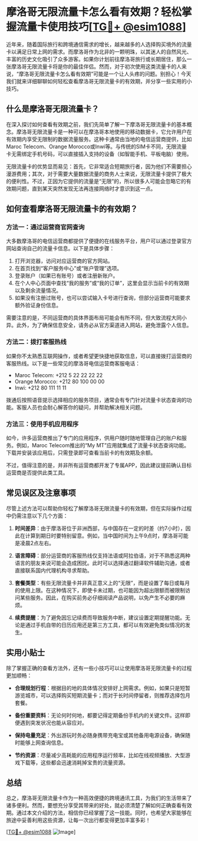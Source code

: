 # 摩洛哥无限流量卡怎么看有效期？轻松掌握流量卡使用技巧[[TG💪+ @esim1088](https://t.me/s/esim1088)]

近年来，随着国际旅行和跨境通信需求的增长，越来越多的人选择购买境外的流量卡以满足日常上网的需求。而摩洛哥作为北非的一颗明珠，以其迷人的自然风光、丰富的历史文化吸引了众多游客。如果你计划前往摩洛哥旅行或长期居住，那么一张摩洛哥无限流量卡将是你的最佳伴侣。然而，对于初次使用这类流量卡的人来说，“摩洛哥无限流量卡怎么看有效期”可能是一个让人头疼的问题。别担心！今天我们就来详细聊聊如何轻松查看摩洛哥无限流量卡的有效期，并分享一些实用的小技巧。

## 什么是摩洛哥无限流量卡？

在深入探讨如何查看有效期之前，我们先简单了解一下摩洛哥无限流量卡的基本概念。摩洛哥无限流量卡是一种可以在摩洛哥本地使用的移动数据卡，它允许用户在有效期内享受无限制的数据流量服务。这种卡通常由当地的电信运营商提供，比如Maroc Telecom、Orange Morocco或Inwi等。与传统的SIM卡不同，无限流量卡无需绑定手机号码，可以直接插入支持的设备（如智能手机、平板电脑）使用。

无限流量卡的优势显而易见：首先，它非常适合短期旅行者，因为他们不需要担心漫游费用；其次，对于需要大量数据流量的商务人士来说，无限流量卡提供了极大的便利性。不过，正因为它提供的流量是“无限”的，所以很多人可能会忽略它的有效期问题，直到某天突然发现无法再连接网络时才意识到这一点。

## 如何查看摩洛哥无限流量卡的有效期？

### 方法一：通过运营商官网查询

大多数摩洛哥的电信运营商都提供了便捷的在线服务平台，用户可以通过登录官方网站查询自己的流量卡信息。以下是具体步骤：

1. 打开浏览器，访问对应运营商的官方网站。
2. 在首页找到“客户服务中心”或“账户管理”选项。
3. 登录账户（如果已有账号）或者注册新账户。
4. 在个人中心页面中查找“我的服务”或“我的订单”，这里会显示当前卡的有效期以及剩余流量情况。
5. 如果没有注册过账号，也可以尝试输入卡号进行查询，但部分运营商可能要求额外验证身份信息。

需要注意的是，不同运营商的具体界面布局可能会有所不同，但大致流程大同小异。此外，为了确保信息安全，请务必从官方渠道进入网站，避免泄露个人信息。

### 方法二：拨打客服热线

如果你不太熟悉互联网操作，或者希望更快捷地获取信息，可以直接拨打运营商的客服热线。以下是一些常见的摩洛哥电信运营商客服电话：

- Maroc Telecom: +212 5 22 22 22 22
- Orange Morocco: +212 80 100 00 00
- Inwi: +212 80 111 11 11

拨通后按照语音提示选择相应的服务项目，通常会有专门针对流量卡状态查询的功能。客服人员也会耐心解答你的疑问，并帮助解决相关问题。

### 方法三：使用手机应用程序

如今，许多运营商推出了专门的应用程序，供用户随时随地管理自己的账户和服务。例如，Maroc Telecom推出的“My MT”应用就集成了流量卡状态查询功能。下载并安装该应用后，只需登录即可查看当前卡的有效期及余额。

不过，值得注意的是，并非所有运营商都开发了专属APP，因此建议提前确认目标运营商是否提供此类工具。

## 常见误区及注意事项

尽管上述方法可以帮助你轻松了解摩洛哥无限流量卡的有效期，但在实际操作过程中仍需注意以下几个方面：

1. **时间差异**：由于摩洛哥位于非洲西部，与中国存在一定的时差（约7小时），因此在计算到期日时要特别留意。例如，当中国时间为上午9点时，摩洛哥可能是凌晨2点左右。

2. **语言障碍**：部分运营商的客服热线仅支持法语或阿拉伯语，对于不熟悉这两种语言的朋友来说可能会造成困扰。此时可以选择通过翻译软件辅助沟通，或者直接联系国内代理机构寻求帮助。

3. **套餐类型**：有些无限流量卡并非真正意义上的“无限”，而是设置了每日或每月的使用上限。在这种情况下，即使卡未过期，也可能因为超出限额而被限制访问某些服务。因此，在购买前务必仔细阅读产品说明，以免产生不必要的麻烦。

4. **续费提醒**：为了避免因忘记续费而导致服务中断，建议设置定期提醒功能。无论是通过手机自带的日历应用还是第三方工具，都可以有效避免类似情况的发生。

## 实用小贴士

除了掌握正确的查看方法外，还有一些小技巧可以让使用摩洛哥无限流量卡的过程更加顺畅：

- **合理规划行程**：根据目的地的具体情况安排好上网需求。例如，如果只是短暂游览城市，可以选择购买短期流量卡；而对于长时间停留者，则推荐选择包月套餐。
  
- **备份重要资料**：无论何时何地，都要记得定期备份手机内的关键文件。这样即便遇到突发状况也能从容应对。

- **保持电量充足**：外出游玩时务必随身携带充电宝或其他备用电源设备，确保随时能够上网查询信息。

- **节约资源**：尽量减少高耗能的应用程序运行频率，比如在线视频播放、大型游戏下载等，这些都会迅速消耗掉宝贵的流量资源。

## 总结

总之，摩洛哥无限流量卡作为一种高效便捷的跨境通讯工具，为我们的生活带来了诸多便利。然而，要想充分享受其带来的好处，就必须清楚了解如何正确查看有效期。通过本文介绍的方法，相信你已经掌握了这一技能。同时，也希望大家能够在旅途中妥善利用这些资源，让每一次出行都变得更加丰富多彩！

[[TG💪+ @esim1088](https://t.me/s/esim1088) ![Image](https://i.postimg.cc/4NQfJmqS/Snipaste-2025-05-13-00-14-12.png)]
